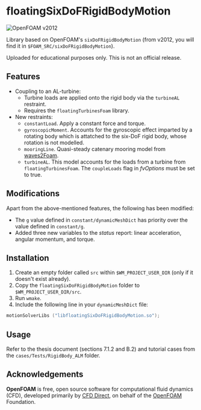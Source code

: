 floatingSixDoFRigidBodyMotion
============
![OpenFOAM v2012](https://img.shields.io/badge/OpenFOAM-v2012-brightgreen.svg)

Library based on OpenFOAM's `sixDoFRigidBodyMotion` (from v2012, you will find it in `$FOAM_SRC/sixDoFRigidBodyMotion`). 

Uploaded for educational purposes only. This is not an official release. 

Features
-----
- Coupling to an AL-turbine:
	- Turbine loads are applied onto the rigid body via the `turbineAL` restraint.
	- Requires the `floatingTurbinesFoam` library.
- New restraints:
	- `constantLoad`. Apply a constant force and torque.
	- `gyroscopicMoment`. Accounts for the gyroscopic effect imparted by a rotating body which 
    is attatched to the six-DoF rigid body, whose rotation is not modelled.
	- `mooringLine`. Quasi-steady catenary mooring model from [waves2Foam](https://www.researchgate.net/publication/319160515_waves2Foam_Manual).
	- `turbineAL`. This model accounts for the loads from a turbine from `floatingTurbinesFoam`. The `coupleLoads` 
    flag in _fvOptions_ must be set to true.

Modifications
-----
Apart from the above-mentioned features, the following has been modified:
- The `g` value defined in `constant/dynamicMeshDict` has priority over the value defined in `constant/g`.
- Added three new variables to the _status_ report: linear acceleration, angular momentum, and torque. 

Installation
-----
1. Create an empty folder called `src` within `$WM_PROJECT_USER_DIR` (only if it doesn't exist already).
2. Copy the `floatingSixDoFRigidBodyMotion` folder to `$WM_PROJECT_USER_DIR/src`.
3. Run `wmake`.
4. Include the following line in your `dynamicMeshDict` file:

```cpp
motionSolverLibs ("libfloatingSixDoFRigidBodyMotion.so");
```
Usage
-----
Refer to the thesis document (sections 7.1.2 and B.2) and tutorial cases from the `cases/Tests/RigidBody_ALM` folder.

Acknowledgements
----------------
__OpenFOAM__ is free, open source software for computational fluid dynamics (CFD),
developed primarily by [CFD Direct](http://cfd.direct), on behalf of the
[OpenFOAM](http://openfoam.org) Foundation.
